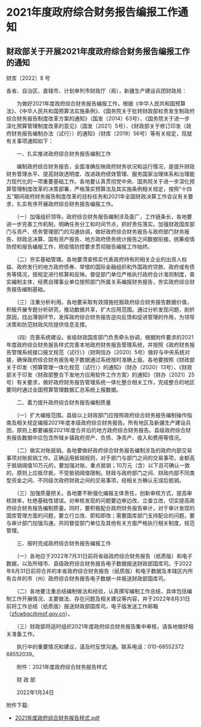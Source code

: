 # 2021年度政府综合财务报告编报工作通知

## 财政部关于开展2021年度政府综合财务报告编报工作的通知

财库〔2022〕8 号 

各省、自治区、直辖市、计划单列市财政厅（局），新疆生产建设兵团财政局：

　　为做好2021年度政府综合财务报告编报工作，根据《中华人民共和国预算法》、《中华人民共和国预算法实施条例》、《国务院关于批转财政部权责发生制政府综合财务报告制度改革方案的通知》（国发〔2014〕63号）、《国务院关于进一步深化预算管理制度改革的意见》（国发〔2021〕5号）、《财政部关于修订印发〈政府财务报告编制办法（试行）〉的通知》（财库〔2019〕56号）等有关规定，现就有关事项通知如下：

　　一、扎实推进政府综合财务报告编制工作

　　编制政府综合财务报告，全面准确反映政府财务状况和运行情况，是提升财政财务管理水平、提高财政透明度、改进政府绩效管理、服务国家治理体系和治理能力现代化的一项重要基础工作。各地要认真贯彻党中央、国务院关于进一步深化预算管理制度改革的决策部署，严格落实预算法及其实施条例相关规定，按照“十四五”期间政府财务报告制度改革的目标任务和2021年全国财政决算工作会议有关要求，扎实有序开展政府综合财务报告编报工作。

　　（一）加强组织领导。政府综合财务报告编制涉及面广，工作链条长，各地要进一步完善工作机制，明确任务分工和时间节点，抓好责任落实。加强财政国库部门与资产、债务管理部门的沟通协调，做好政府综合财务报告与政府部门财务报告、财政总决算、国有资产报告、地方政府债务统计报告之间数据衔接。统筹疫情防控和报告编报工作，把疫情防控要求贯彻报告编报工作始终。

　　（二）夯实基础管理。各地要清查核实代表政府持有的相关企业的出资人权益、政府发行的地方政府债券、举借的国际金融组织和外国政府贷款、政府或有债务等情况，按规定进行核算和反映。督促部门单位严格执行政府会计准则制度，查实编制主体，经费自理事业单位按照部门所属关系编报财务报告，夯实政府综合财务报告编制基础。

　　（三）注重分析利用。各地要采取有效措施挖掘政府综合财务报告数据价值，积极开展专题分析研究，推动数据共享，扩大应用范围。通过分析发现问题，剖析原因，找出薄弱环节，发挥政府综合财务报告逆向反馈和促进管理的作用，为领导决策和防范财政风险提供信息支撑。

　　（四）完善系统建设。省级财政国库部门负责牵头协调，根据附件要求的2021年度政府综合财务报告样式完善本地政府财务报告管理系统，并按照《政府财务报告管理系统接口报文规范（试行）》（财网信办〔2020〕5号）做好与中央系统对接，确保政府综合财务报告电子数据通过系统按时准确上报。各地要按照《财政部关于印发〈预算管理一体化规范（试行）〉的通知》（财办〔2020〕13号）、《财政部关于印发〈财政部整合下发地方应用软件工作方案〉的通知》（财办〔2021〕25号）有关要求，做好政府财务报告管理系统一体化整合相关工作，完成整合的地区要同时通过全国预算管理数据汇总系统上报数据。

　　二、着力提升政府综合财务报告编制质量

　　（一）扩大编报范围。县级以上财政部门应按照政府综合财务报告编制操作指南及相关规定编报2021年度本级政府综合财务报告。所有地区及新疆生产建设兵团，原则上都要编报2021年度合并后的地方政府综合财务报告。县级政府综合财务报告数据中应包含所辖乡镇政府资产、负债、净资产、收入和费用等情况。

　　（二）做实对账抵销。各地要做好政府综合财务报告编制涉及的政府内部交易事项对账抵销工作。正确运用抵销规则，对于部门与部门之间的交易事项，金额高于抵销阈值10万元的，要加强对账，重点抵销；10万元（含）以下且可确认一致的，原则上应抵尽抵，不受抵销阈值限制。财政与政府部门之间、财政内部不同类型资金之间、不同级次政府财政之间的交易事项，经相关方确认无误后抵销。

　　（三）加强质量把关。各地要不断强化编报主体责任，创新审核方式，提高审核效率，杜绝基础性错误。对审核发现的问题要边审边改、立查立改，切实提高政府综合财务报告编制质量。同时，要积极配合政府财务报告审计，对于审计发现的国库管理方面的问题，要立行立改、即知即改；需要国库部门支持配合的问题，要与审计部门加强沟通，共同督促部门单位及其他有关方面严格执行相关制度，规范管理。

　　三、按时完成政府综合财务报告编报工作

　　（一）各地应于2022年7月31日前将省级政府综合财务报告（纸质版）和电子数据，以及所辖市、县级政府综合财务报告电子数据报送财政部国库司。于2022年8月31日前将合并的本省政府综合财务报告（纸质版）和电子数据及本辖区内所有合并的市（州）政府综合财务报告电子数据一并报送财政部国库司。

　　（二）各地要注重总结编制做法和经验，认真撰写编制工作总结，具体包括编制工作开展情况、主要做法、存在问题及相关建议等内容，并于2022年8月31日前将工作总结（纸质版）报送财政部国库司，电子版发送工作邮箱（zfcwbgc@mof.gov.cn）。

　　（三）财政部将适时组织2021年度政府综合财务报告集中审核，请各地做好相关准备工作。

　　执行中的重要情况和建议，请及时反馈沟通。联系电话：010-68552372 68552039。

　　附件：2021年度政府综合财务报告样式

 

　　财 政 部   

　　2022年1月24日

附件下载:

- [2021年度政府综合财务报告样式.pdf](/P020220129641009981380.pdf)